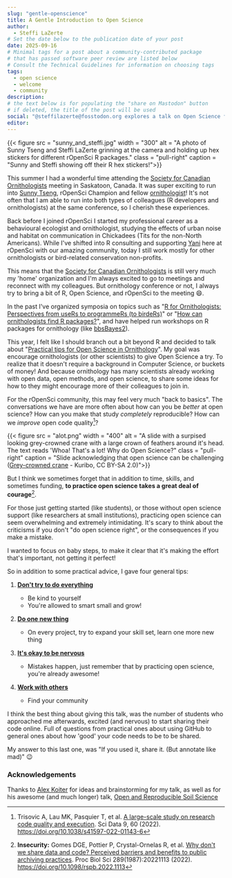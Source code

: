 ```yaml
---
slug: "gentle-openscience"
title: A Gentle Introduction to Open Science
author:
  - Steffi LaZerte
# Set the date below to the publication date of your post
date: 2025-09-16
# Minimal tags for a post about a community-contributed package 
# that has passed software peer review are listed below
# Consult the Technical Guidelines for information on choosing tags
tags:
  - open science
  - welcome
  - community
description:
# the text below is for populating the "share on Mastodon" button
# if deleted, the title of the post will be used
social: "@steffilazerte@fosstodon.org explores a talk on Open Science for Ornithologists, a gentle introduction to Open Science."
editor:
---
```


{{< figure src = "sunny_and_steffi.jpg" width = "300" alt = "A photo of Sunny Tseng and Steffi LaZerte grinning at the camera and holding up hex stickers for different rOpenSci R packages." class = "pull-right" caption = "Sunny and Steffi showing off their R hex stickers!">}}

This summer I had a wonderful time attending the [Society for Canadian Ornithologists](https://www.sco-soc.ca/) meeting in Saskatoon, Canada. 
It was super exciting to run into [Sunny Tseng](/author/yi-chin-sunny-tseng/), rOpenSci Champion and fellow [ornithologist](https://en.wikipedia.org/wiki/Ornithology)! It's not often that I am able to run into both types of colleagues (R developers and ornithologists) at the same conference, so I cherish these experiences.

Back before I joined rOpenSci I started my professional career as a behavioural ecologist and ornithologist, studying the effects of urban noise and habitat on communication in Chickadees (Tits for the non-North Americans). 
While I've shifted into R consulting and supporting [Yani](/author/yanina-bellini-saibene) here at rOpenSci with our amazing community, today I still work mostly for other ornithologists or bird-related conservation non-profits. 

This means that the [Society for Canadian Ornithologists](https://www.sco-soc.ca/) is still very much my 'home' organization and I'm always excited to go to meetings and reconnect with my colleagues.
But ornithology conference or not, I always try to bring a bit of R, Open Science, and rOpenSci to the meeting 😄.

In the past I've organized symposia on topics such as "[R for Ornithologists: Perspectives from useRs to programmeRs (to birdeRs)](https://github.com/steffilazerte/Presentations/tree/master/2019-08%20SOC%20-%20R%20Symposium#readme)" or "[How can ornithologists find R packages?](https://github.com/steffilazerte/Presentations/tree/master/2021-08%20AOS%7CSOC%20-%20R%20Symposium#readme)", and have helped run workshops on R packages for ornithology (like [bbsBayes2](https://github.com/bbsBayes/bbsBayes2)).

This year, I felt like I should branch out a bit beyond R and decided to talk about "[Practical tips for Open Science in Ornithology](https://github.com/steffilazerte/Presentations/tree/master/2025-08-Open-Science#readme)". 
My goal was encourage ornithologists (or other scientists) to give Open Science a try. 
To realize that it doesn't require a background in Computer Science, or buckets of money!
And because ornithology has many scientists already working with open data, open methods, and open science, 
to share some ideas for how to they might encourage more of their colleagues to join in. 

For the rOpenSci community, this may feel very much "back to basics". 
The conversations we have are more often about how can you be *better* at open science?
How can you make that study *completely* reproducible?
How can we *improve* open code quality[^1]?

[^1]: Trisovic A, Lau MK, Pasquier T, et al. [A large-scale study on research code quality and execution](https://www.nature.com/articles/s41597-022-01143-6). Sci Data 9, 60 (2022). https://doi.org/10.1038/s41597-022-01143-6

{{< figure src = "alot.png" width = "400" alt = "A slide with a surpised looking grey-crowned crane with a large crown of feathers around it's head. The text reads 'Whoa! That's a lot! Why do Open Science?" class = "pull-right" caption = "Slide acknowledging that open science can be challenging<br>([Grey-crowned crane](https://upload.wikimedia.org/wikipedia/commons/1/1c/Grey_Crowned_Crane_2.jpg) - Kuribo, CC BY-SA 2.0)">}}

But I think we sometimes forget that in addition to time, skills, and sometimes funding, 
**to practice open science takes a great deal of courage**[^2].

[^2]: **Insecurity:** Gomes DGE, Pottier P, Crystal-Ornelas R, et al. [Why don't we share data and code? Perceived barriers and benefits to public archiving practices](https://pmc.ncbi.nlm.nih.gov/articles/PMC9682438/). Proc Biol Sci 289(1987):20221113 (2022). https://doi.org/10.1098/rspb.2022.1113

For those just getting started (like students), or those without open science support (like researchers at small institutions), 
practicing open science can seem overwhelming and extremely intimidating.
It's scary to think about the criticisms if you don't "do open science right", 
or the consequences if you make a mistake. 

I wanted to focus on baby steps, to make it clear that it's making the effort that's important, not getting it perfect!

So in addition to some practical advice, I gave four general tips:

1. **[Don't try to do everything](https://steffilazerte.ca/Presentations/2025-08-Open-Science/index.html#/tip-1-dont-try-to-do-everything)**
    - Be kind to yourself
    - You're allowed to smart small and grow!

2. **[Do one new thing](https://steffilazerte.ca/Presentations/2025-08-Open-Science/index.html#/tip-2-do-one-new-thing)**
    - On every project, try to expand your skill set, learn one more new thing

3. **[It's okay to be nervous](https://steffilazerte.ca/Presentations/2025-08-Open-Science/index.html#/tip-3-its-okay-to-be-nervous)**
    - Mistakes happen, just remember that by practicing open science, you're already awesome!

4. **[Work with others](https://steffilazerte.ca/Presentations/2025-08-Open-Science/index.html#/tip-4-work-with-others)**
    - Find your community
    
I think the best thing about giving this talk, was the number of students who approached me afterwards, 
excited (and nervous) to start sharing their code online. Full of questions from practical ones about using GitHub to general ones about how 'good' your code needs to be to be shared.

My answer to this last one, was "If you used it, share it. (But annotate like mad)" 😉

### Acknowledgements

Thanks to [Alex Koiter](/author/alex-koiter) for ideas and brainstorming for my talk, as well as for his awesome (and much longer) talk, [Open and Reproducible Soil Science](https://alexkoiter.ca/presentations/UM_Soil_Science_2023/Open_reproducible_science.html)



